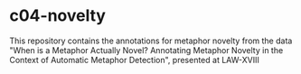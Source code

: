 # c04-novelty
This repository contains the annotations for metaphor novelty from the data "When is a Metaphor Actually Novel? Annotating Metaphor Novelty in the Context of Automatic Metaphor Detection", presented at LAW-XVIII
